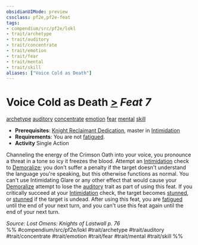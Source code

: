 ```yaml
---
obsidianUIMode: preview
cssclass: pf2e,pf2e-feat
tags:
- compendium/src/pf2e/lokl
- trait/archetype
- trait/auditory
- trait/concentrate
- trait/emotion
- trait/fear
- trait/mental
- trait/skill
aliases: ["Voice Cold as Death"]
---
```

# Voice Cold as Death  [>](chapter-9-playing-the-game.md#Actions "Single Action") *Feat 7*  
[archetype](archetype.md "Archetype Feat Trait")  [auditory](auditory.md "Auditory Effect Trait")  [concentrate](concentrate.md "Concentrate Action & Ability Trait")  [emotion](emotion.md "Emotion Effect Trait")  [fear](Reference/Rules/Traits/fear.md "Fear Effect Trait")  [mental](mental.md "Mental Effect Trait")  [skill](skill.md "Skill Feat Trait")  

- **Prerequisites**: [Knight Reclaimant Dedication](knight-reclaimant-dedication-locg.md), master in [Intimidation](skills.md#Intimidation)
- **Requirements**: You are not [fatigued](conditions.md#Fatigued).
- **Activity** Single Action

Channeling the energy of the Crimson Oath into your voice, you pronounce a threat in a tone so icy it freezes the blood. Attempt an [Intimidation](skills.md#Intimidation) check to [Demoralize](demoralize.md); you don't suffer a penalty if the target doesn't understand the language you're speaking, but this otherwise functions as normal. You can't use Intimidating Glare or any other effect that would cause your [Demoralize](demoralize.md) attempt to lose the [auditory](auditory.md "Auditory Effect Trait") trait as part of using this feat. If you critically succeed at your [Intimidation](skills.md#Intimidation) check, the target becomes [stunned](conditions.md#Stunned), or [stunned](conditions.md#Stunned) if the target is undead. After using this feat, you are [fatigued](conditions.md#Fatigued) until the end of your next turn, and you can't use this feat again until the end of your next turn.

*Source: Lost Omens: Knights of Lastwall p. 76*  
%% #compendium/src/pf2e/lokl #trait/archetype #trait/auditory #trait/concentrate #trait/emotion #trait/fear #trait/mental #trait/skill %%